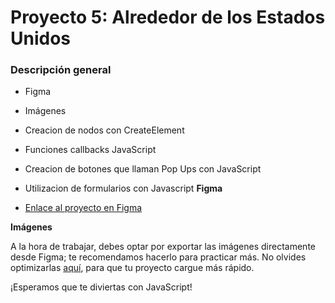 # Proyecto 5: Alrededor de los Estados Unidos

### Descripción general

* Figma
* Imágenes
* Creacion de nodos con CreateElement
* Funciones callbacks JavaScript
* Creacion de botones que llaman Pop Ups con JavaScript
* Utilizacion de formularios con Javascript
**Figma**

* [Enlace al proyecto en Figma](https://www.figma.com/file/i6HpqEzmTcK6wgBE7Dn4aZ/Web_Brief_Sprint_5_ES-%7C-Alrededor-de-los-EEUU-%7C-desktop-%2B-mobile?node-id=0-1&t=DmGznbfttnw5ZvQa-0)

**Imágenes**

A la hora de trabajar, debes optar por exportar las imágenes directamente desde Figma; te recomendamos hacerlo para practicar más. No olvides optimizarlas [aquí](https://tinypng.com/), para que tu proyecto cargue más rápido. 

¡Esperamos que te diviertas con JavaScript!
